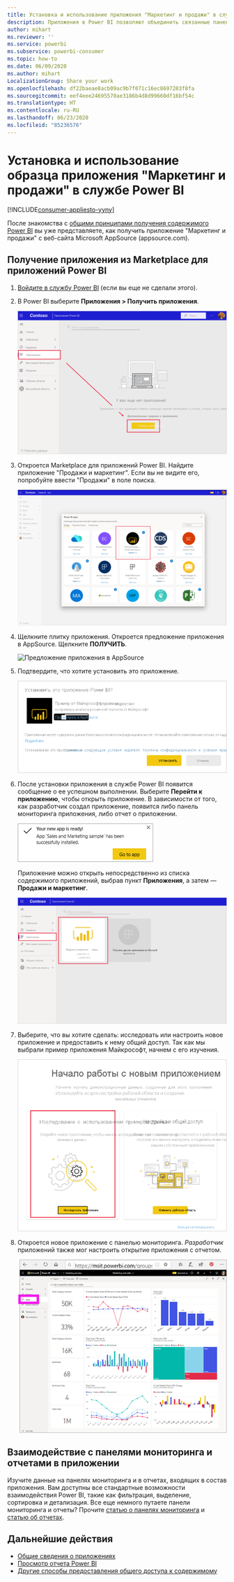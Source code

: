 ```yaml
---
title: Установка и использование приложения "Маркетинг и продажи" в службе Power BI
description: Приложения в Power BI позволяют объединить связанные панели мониторинга и отчеты в одном решении. Установите приложение "Маркетинг и продажи" из Marketplace для приложений Power BI.
author: mihart
ms.reviewer: ''
ms.service: powerbi
ms.subservice: powerbi-consumer
ms.topic: how-to
ms.date: 06/09/2020
ms.author: mihart
LocalizationGroup: Share your work
ms.openlocfilehash: df22baeae8acb09ac9b7f071c16ec8697203f8fa
ms.sourcegitcommit: eef4eee24695570ae3186b4d8d99660df16bf54c
ms.translationtype: HT
ms.contentlocale: ru-RU
ms.lasthandoff: 06/23/2020
ms.locfileid: "85236576"
---
```

# <a name="install-and-use-the-sample-sales-and-marketing-app-in-the-power-bi-service"></a>Установка и использование образца приложения "Маркетинг и продажи" в службе Power BI

[!INCLUDE[consumer-appliesto-yyny](../includes/consumer-appliesto-yyny.md)]

После знакомства с [общими принципами получения содержимого Power BI](end-user-app-view.md) вы уже представляете, как получить приложение "Маркетинг и продажи" с веб-сайта Microsoft AppSource (appsource.com). 


## <a name="get-the-app-from-the-power-bi-apps-marketplace"></a>Получение приложения из Marketplace для приложений Power BI

1. [Войдите в службу Power BI](./end-user-sign-in.md) (если вы еще не сделали этого). 

1. В Power BI выберите **Приложения > Получить приложения**. 

    ![Получить приложения  ](./media/end-user-app-marketing/power-bi-get-apps.png)

1. Откроется Marketplace для приложений Power BI. Найдите приложение "Продажи и маркетинг". Если вы не видите его, попробуйте ввести "Продажи" в поле поиска.

    ![Marketplace для приложений Power BI  ](./media/end-user-app-marketing/power-bi-apps-marketplace.png)

1. Щелкните плитку приложения. Откроется предложение приложения в AppSource. Щелкните **ПОЛУЧИТЬ**.

   ![Предложение приложения в AppSource](./media/end-user-app-marketing/power-bi-apps-app-offering.png)

1. Подтвердите, что хотите установить это приложение.

   ![Установить это приложение?](./media/end-user-app-marketing/power-bi-app-install.png)

5. После установки приложения в службе Power BI появится сообщение о ее успешном выполнении. Выберите **Перейти к приложению**, чтобы открыть приложение. В зависимости от того, как разработчик создал приложение, появится либо панель мониторинга приложения, либо отчет о приложении.

    ![Приложение установлено ](./media/end-user-app-marketing/power-bi-app-ready.png)

    Приложение можно открыть непосредственно из списка содержимого приложений, выбрав пункт **Приложения**, а затем — **Продажи и маркетинг**.

    ![Приложения в Power BI](./media/end-user-app-marketing/power-bi-apps-sales-marketing.png)


6. Выберите, что вы хотите сделать: исследовать или настроить новое приложение и предоставить к нему общий доступ. Так как мы выбрали пример приложения Майкрософт, начнем с его изучения. 

    ![Исследование с использованием примеров данных](./media/end-user-app-marketing/power-bi-explore.png)

7.  Откроется новое приложение с панелью мониторинга. *Разработчик* приложений также мог настроить открытие приложения с отчетом.  

    ![Исследование с использованием примеров данных](./media/end-user-app-marketing/power-bi-new-app.png)




## <a name="interact-with-the-dashboards-and-reports-in-the-app"></a>Взаимодействие с панелями мониторинга и отчетами в приложении
Изучите данные на панелях мониторинга и в отчетах, входящих в состав приложения. Вам доступны все стандартные возможности взаимодействия Power BI, такие как фильтрация, выделение, сортировка и детализация.  Все еще немного путаете панели мониторинга и отчеты?  Прочите [статью о панелях мониторинга](end-user-dashboards.md) и [статью об отчетах](end-user-reports.md).  




## <a name="next-steps"></a>Дальнейшие действия
* [Общие сведения о приложениях](end-user-apps.md)
* [Просмотр отчета Power BI](end-user-report-open.md)
* [Другие способы предоставления общего доступа к содержимому](end-user-shared-with-me.md)
